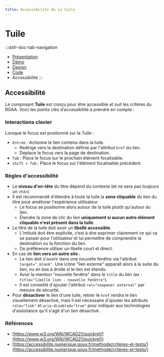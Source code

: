 ```yaml
---
title: Accessibilité de la tuile
---
```


# Tuile

:::dsfr-doc-tab-navigation
- [Présentation](../index.md)
- [Démo](../demo/index.md)
- [Design](../design/index.md)
- [Code](../code/index.md)
- Accessibilité
:::

## Accessibilité

Le composant **Tuile** est conçu pour être accessible et suit les critères du RGAA. Voici les points clés d’accessibilité à prendre en compte :

### Interactions clavier

Lorsque le focus est positionné sur la Tuile :

- `Entrée` : Actionne le lien contenu dans la tuile.
  - Redirige vers la destination définie par l'attribut `href` du lien.
  - Déplace le focus vers la page de destination.
- `Tab` : Place le focus sur le prochain élément focalisable.
- `shift + Tab` : Place le focus sur l'élément focalisable précédent.

### Règles d'accessibilité

- Le **niveau d'en-tête** du titre dépend du contexte (et ne sera pas toujours un `<h3>`).
- Il est recommandé d'étendre à toute la tuile la **zone cliquable** du lien du titre pour améliorer l'expérience utilisateur.
  - Le focus se positionne alors autour de la tuile plutôt qu'autour du lien.
  - Étendre la zone de clic du lien **uniquement si aucun autre élément cliquable n'est présent dans la tuile**.
- Le titre de la tuile doit avoir un **libellé accessible**.
  - L’intitulé doit être explicite, c’est à dire exprimer clairement ce qui va se passer pour l’utilisateur et lui permettre de comprendre la destination ou la fonction du lien.
  - De préférence utiliser un libellé court et direct.
- En cas de **lien vers un autre site** :
  - Le lien doit s'ouvrir dans une nouvelle fenêtre via l'attribut `target="_blank"`. Une icône "lien externe" apparaît alors à la suite du lien, ou en bas à droite si le lien est étendu.
  - Avoir la mention "nouvelle fenêtre" dans le `title` du lien (ex : `title="libellé lien - nouvelle fenêtre"`).
  - Il est conseillé d'ajouter l'attribut `rel="noopener external"` par mesure de sécurité.
- Pour **désactiver** le lien d'une tuile, retirer le `href` rendra le lien visuellement désactivé, mais il est nécessaire d'ajouter les attributs `role="link"` et `aria-disabled="true"` pour indiquer aux technologies d'assistance qu'il s'agit d'un lien désactivé.

### Références

- [https://www.w3.org/WAI/WCAG21/quickref/](https://www.w3.org/WAI/WCAG21/quickref/)
- [https://accessibilite.numerique.gouv.fr/methode/criteres-et-tests/](https://accessibilite.numerique.gouv.fr/methode/criteres-et-tests/)
